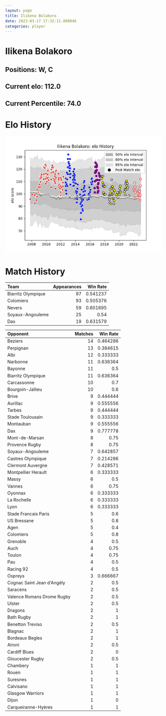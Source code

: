 ```yaml
---  
layout: page  
title: Ilikena Bolakoro  
date: 2023-03-17 17:32:11.098046  
categories: player  
---
```

# Ilikena Bolakoro

## Positions: W, C

## Current elo: 112.0

## Current Percentile: 74.0

# Elo History


![elo history](history_IlikenaBolakoro.png)
# Match History


| Team               |   Appearances |   Win Rate |
|:-------------------|--------------:|-----------:|
| Biarritz Olympique |            97 |   0.541237 |
| Colomiers          |            93 |   0.505376 |
| Nevers             |            59 |   0.601695 |
| Soyaux-Angouleme   |            25 |   0.54     |
| Dax                |            19 |   0.631579 |

| Opponent                   |   Matches |   Win Rate |
|:---------------------------|----------:|-----------:|
| Beziers                    |        14 |   0.464286 |
| Perpignan                  |        13 |   0.384615 |
| Albi                       |        12 |   0.333333 |
| Narbonne                   |        11 |   0.636364 |
| Bayonne                    |        11 |   0.5      |
| Biarritz Olympique         |        11 |   0.636364 |
| Carcassonne                |        10 |   0.7      |
| Bourgoin-Jallieu           |        10 |   0.6      |
| Brive                      |         9 |   0.444444 |
| Aurillac                   |         9 |   0.555556 |
| Tarbes                     |         9 |   0.444444 |
| Stade Toulousain           |         9 |   0.333333 |
| Montauban                  |         9 |   0.555556 |
| Dax                        |         9 |   0.777778 |
| Mont-de-Marsan             |         8 |   0.75     |
| Provence Rugby             |         8 |   0.75     |
| Soyaux-Angouleme           |         7 |   0.642857 |
| Castres Olympique          |         7 |   0.214286 |
| Clermont Auvergne          |         7 |   0.428571 |
| Montpellier Herault        |         6 |   0.333333 |
| Massy                      |         6 |   0.5      |
| Vannes                     |         6 |   0.75     |
| Oyonnax                    |         6 |   0.333333 |
| La Rochelle                |         6 |   0.333333 |
| Lyon                       |         6 |   0.333333 |
| Stade Francais Paris       |         5 |   0.6      |
| US Bressane                |         5 |   0.8      |
| Agen                       |         5 |   0.4      |
| Colomiers                  |         5 |   0.8      |
| Grenoble                   |         4 |   0.5      |
| Auch                       |         4 |   0.75     |
| Toulon                     |         4 |   0.75     |
| Pau                        |         4 |   0.5      |
| Racing 92                  |         4 |   0.5      |
| Ospreys                    |         3 |   0.666667 |
| Cognac Saint Jean d'Angély |         2 |   0.5      |
| Saracens                   |         2 |   0.5      |
| Valence Romans Drome Rugby |         2 |   0.5      |
| Ulster                     |         2 |   0.5      |
| Dragons                    |         2 |   1        |
| Bath Rugby                 |         2 |   1        |
| Benetton Treviso           |         2 |   0.5      |
| Blagnac                    |         2 |   1        |
| Bordeaux Begles            |         2 |   1        |
| Aironi                     |         2 |   0.5      |
| Cardiff Blues              |         2 |   0        |
| Gloucester Rugby           |         2 |   0.5      |
| Chambery                   |         1 |   1        |
| Rouen                      |         1 |   1        |
| Suresnes                   |         1 |   1        |
| Calvisano                  |         1 |   1        |
| Glasgow Warriors           |         1 |   1        |
| Dijon                      |         1 |   0        |
| Carqueiranne-Hyères        |         1 |   1        |